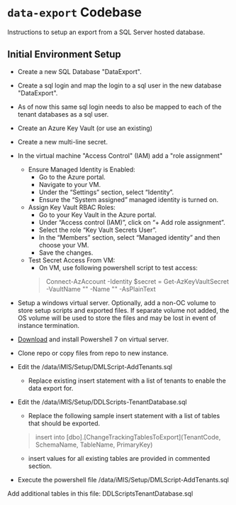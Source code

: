# `data-export` Codebase

Instructions to setup an export from a SQL Server hosted database.

## Initial Environment Setup

- Create a new SQL Database "DataExport".
- Create a sql login and map the login to a sql user in the new database "DataExport".
- As of now this same sql login needs to also be mapped to each of the tenant databases as a sql user.
- Create an Azure Key Vault (or use an existing)
- Create a new multi-line secret. 
- In the virtual machine "Access Control" (IAM) add a "role assignment"  
  - Ensure Managed Identity is Enabled:
	- Go to the Azure portal.
	- Navigate to your VM.
	- Under the “Settings” section, select “Identity”.
	- Ensure the “System assigned” managed identity is turned on.
  - Assign Key Vault RBAC Roles:
	- Go to your Key Vault in the Azure portal.
	- Under “Access control (IAM)”, click on “+ Add role assignment”.
	- Select the role “Key Vault Secrets User”.
	- In the “Members” section, select “Managed identity” and then choose your VM.
	- Save the changes.
  - Test Secret Access From VM:
	- On VM, use following powershell script to test access:
	> Connect-AzAccount -Identity
	> $secret = Get-AzKeyVaultSecret -VaultName "<KeyVaultName>" -Name "<SecretName>" -AsPlainText
- Setup a windows virtual server. Optionally, add a non-OC volume to store setup scripts and exported files. If separate volume not added, the OS volume will be used to store the files and may be lost in event of instance termination.
- [Download](https://learn.microsoft.com/en-us/powershell/scripting/install/installing-powershell-on-windows?view=powershell-7.4) and install Powershell 7 on virtual server.
- Clone repo or copy files from repo to new instance.



- Edit the /data/iMIS/Setup/DMLScript-AddTenants.sql
  - Replace existing insert statement with a list of tenants to enable the data export for.
- Edit the /data/iMIS/Setup/DDLScripts-TenantDatabase.sql
  - Replace the following sample insert statement with a list of tables that should be exported.
  > insert into [dbo].[ChangeTrackingTablesToExport](TenantCode, SchemaName, TableName, PrimaryKey)
  - insert values for all existing tables are provided in commented section.
- Execute the powershell file /data/iMIS/Setup/DMLScript-AddTenants.sql
  


Add additional tables in this file:
DDLScriptsTenantDatabase.sql
